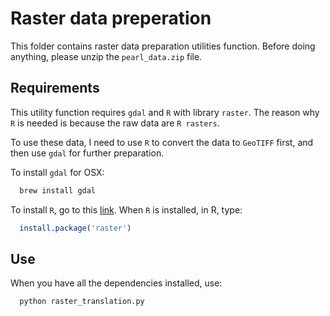 # Raster data preperation

This folder contains raster data preparation utilities function. Before doing anything, please unzip the `pearl_data.zip` file.

## Requirements

This utility function requires `gdal` and `R` with library `raster`. The reason why `R` is needed is because the raw data are `R rasters`. 

To use these data, I need to use `R` to convert the data to `GeoTIFF` first, and then use `gdal` for further preparation. 

To install `gdal` for OSX:

```bash
  brew install gdal
```

To install `R`, go to this [link](https://www.r-project.org/). When `R` is installed, in R, type:

```R
  install.package('raster')
```

## Use

When you have all the dependencies installed, use:

```bash
  python raster_translation.py
```
